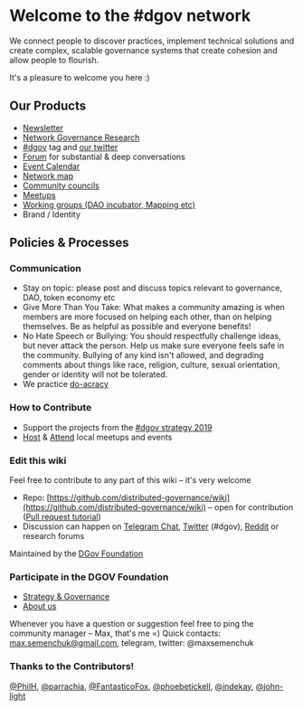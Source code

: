 # Welcome to the \#dgov network

We connect people to discover practices, implement technical solutions and create complex, scalable governance systems that create cohesion and allow people to flourish. 

It's a pleasure to welcome you here :\)

## Our Products

* [Newsletter](newsletter/)
* [Network Governance Research](https://mapping.daolandscape.today/)
* [\#dgov](https://twitter.com/search?q=%23dgov&src=typd) tag and [our twitter](https://twitter.com/dgovearth)
* [Forum](https://earth.us18.list-manage.com/track/click?u=566b6b2a60e0829db656d3b34&id=ce349e1f74&e=7265fe9357) for substantial & deep conversations
* [Event Calendar](chat/dgov-industry-landscape.md)
* [Network map](https://graphcommons.com/graphs/6a993e34-d8b0-4425-83ce-67c3560429e7?auto=true&svg=true)
* [Community councils](research/councils.md)
* [Meetups](chat/meetups.md)
* [Working groups \(DAO incubator, Mapping etc\)](https://forum.dgov.foundation/c/working-groups)
* Brand / Identity

## Policies & Processes 

### Communication

* Stay on topic: please post and discuss topics relevant to governance, DAO, token economy etc
* Give More Than You Take: What makes a community amazing is when members are more focused on helping each other, than on helping themselves. Be as helpful as possible and everyone benefits!
* No Hate Speech or Bullying: You should respectfully challenge ideas, but never attack the person. Help us make sure everyone feels safe in the community. Bullying of any kind isn't allowed, and degrading comments about things like race, religion, culture, sexual orientation, gender or identity will not be tolerated.
* We practice [do-acracy](https://earth.us18.list-manage.com/track/click?u=566b6b2a60e0829db656d3b34&id=b9d4ac1cc6&e=7265fe9357)

### How to Contribute

* Support the projects from the [\#dgov strategy 2019]()
* [Host](http://forum.dgov.foundation/t/host-local-meetups/42) & [Attend](chat/dgov-industry-landscape.md#events) local meetups and events

### Edit this wiki

Feel free to contribute to any part of this wiki – it's very welcome

* Repo: [https://github.com/distributed-governance/wiki](https://github.com/distributed-governance/wiki) – open for contribution \([Pull request tutorial](https://www.youtube.com/watch?v=IBYHohWm_5w)\)
* Discussion can happen on [Telegram Chat](https://dgov.foundation/#join), [Twitter](https://twitter.com/hashtag/dgov) \(\#dgov\), [Reddit](https://new.reddit.com/r/dgov/) or research forums

Maintained by the [DGov Foundation](https://dgov.foundation/)

### Participate in the DGOV Foundation

* [Strategy & Governance](foundation/strategy.md)
* [About us](foundation/about.md)

Whenever you have a question or suggestion feel free to ping the community manager – Max, that's me =\) Quick contacts: [max.semenchuk@gmail.com](mailto:max.semenchuk@gmail.com), telegram, twitter: @maxsemenchuk

### Thanks to the Contributors!

[@PhilH](https://github.com/PhilH), [@parrachia](https://github.com/parrachia), [@FantasticoFox](https://github.com/FantasticoFox), [@phoebetickell](https://github.com/phoebetickell), [@indekay](https://github.com/indekay), [@john-light](https://github.com/john-light)

